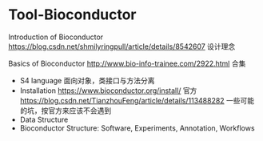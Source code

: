 # Tool-Bioconductor

Introduction of Bioconductor https://blog.csdn.net/shmilyringpull/article/details/8542607
设计理念

Basics of Bioconductor http://www.bio-info-trainee.com/2922.html 合集
- S4 language 面向对象，类接口与方法分离
- Installation 
https://www.bioconductor.org/install/ 官方
https://blog.csdn.net/TianzhouFeng/article/details/113488282 一些可能的坑，按官方来应该不会遇到
- Data Structure
- Bioconductor Structure: Software, Experiments, Annotation, Workflows
